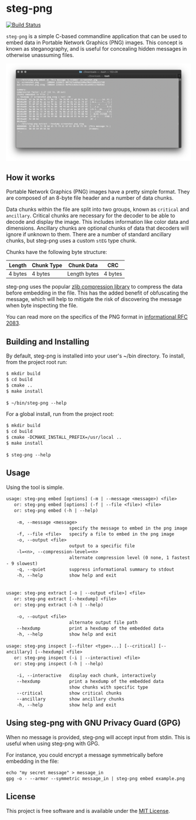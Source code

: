 # steg-png
[![Build Status](https://travis-ci.com/brandon1024/steg-png.svg?branch=master)](https://travis-ci.com/brandon1024/steg-png)

`steg-png` is a simple C-based commandline application that can be used to embed data in Portable Network Graphics (PNG) images. This concept is known as steganography, and is useful for concealing hidden messages in otherwise unassuming files.

![](screenshot.png)

## How it works
Portable Network Graphics (PNG) images have a pretty simple format. They are composed of an 8-byte file header and a number of data chunks.

Data chunks within the file are split into two groups, known as `critical` and `ancillary`. Critical chunks are necessary for the decoder to be able to decode and display the image. This includes information like color data and dimensions. Ancillary chunks are optional chunks of data that decoders will ignore if unknown to them. There are a number of standard ancillary chunks, but steg-png uses a custom `stEG` type chunk.

Chunks have the following byte structure:

| Length  | Chunk Type | Chunk Data   | CRC     |
|---------|------------|--------------|---------|
| 4 bytes | 4 bytes    | Length bytes | 4 bytes |

steg-png uses the popular [zlib compression library](https://github.com/madler/zlib) to compress the data before embedding in the file. This has the added benefit of obfuscating the message, which will help to mitigate the risk of discovering the message when byte inspecting the file.

You can read more on the specifics of the PNG format in [informational RFC 2083](https://tools.ietf.org/html/rfc2083).

## Building and Installing
By default, steg-png is installed into your user's ~/bin directory. To install, from the project root run:
```
$ mkdir build
$ cd build
$ cmake ..
$ make install

$ ~/bin/steg-png --help
```

For a global install, run from the project root:
```
$ mkdir build
$ cd build
$ cmake -DCMAKE_INSTALL_PREFIX=/usr/local ..
$ make install

$ steg-png --help
```

## Usage
Using the tool is simple.

```
usage: steg-png embed [options] (-m | --message <message>) <file>
   or: steg-png embed [options] (-f | --file <file>) <file>
   or: steg-png embed (-h | --help)

    -m, --message <message>
                        specify the message to embed in the png image
    -f, --file <file>   specify a file to embed in the png image
    -o, --output <file>
                        output to a specific file
    -l=<n>, --compression-level=<n>
                        alternate compression level (0 none, 1 fastest - 9 slowest)
    -q, --quiet         suppress informational summary to stdout
    -h, --help          show help and exit


usage: steg-png extract [-o | --output <file>] <file>
   or: steg-png extract [--hexdump] <file>
   or: steg-png extract (-h | --help)

    -o, --output <file>
                        alternate output file path
    --hexdump           print a hexdump of the embedded data
    -h, --help          show help and exit

usage: steg-png inspect [--filter <type>...] [--critical] [--ancillary] [--hexdump] <file>
   or: steg-png inspect (-i | --interactive) <file>
   or: steg-png inspect (-h | --help)

    -i, --interactive   display each chunk, interactively
    --hexdump           print a hexdump of the embedded data
                        show chunks with specific type
    --critical          show critical chunks
    --ancillary         show ancillary chunks
    -h, --help          show help and exit
```

## Using steg-png with GNU Privacy Guard (GPG)
When no message is provided, steg-png will accept input from stdin. This is useful when using steg-png with GPG.

For instance, you could encrypt a message symmetrically before embedding in the file:
```
echo "my secret message" > message_in
gpg -o - --armor --symmetric message_in | steg-png embed example.png
```

## License
This project is free software and is available under the [MIT License](https://opensource.org/licenses/MIT).
